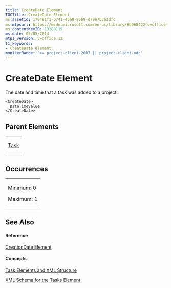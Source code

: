 ```yaml
---
title: CreateDate Element
TOCTitle: CreateDate Element
ms:assetid: 170481f1-6741-45a8-95b9-d79e7b3a1dfc
ms:mtpsurl: https://msdn.microsoft.com/en-us/library/Bb968422(v=office.12)
ms:contentKeyID: 13188115
ms.date: 05/05/2014
mtps_version: v=office.12
f1_keywords:
- CreateDate element
monikerRange: '>= project-client-2007 || project-client-odc'
---
```


# CreateDate Element




The date and time that a task was added to a project.

    <CreateDate>
      DateTimeValue
    </CreateDate>

## Parent Elements

<table>
<colgroup>
<col style="width: 100%" />
</colgroup>
<tbody>
<tr class="odd">
<td><p><a href="bb968487(v=office.12).md">Task</a></p></td>
</tr>
</tbody>
</table>

## Occurrences

<table>
<colgroup>
<col style="width: 100%" />
</colgroup>
<tbody>
<tr class="odd">
<td><p>Minimum: 0</p>
<p>Maximum: 1</p></td>
</tr>
</tbody>
</table>

## See Also

#### Reference

[CreationDate Element](bb968396\(v=office.12\).md)

#### Concepts

[Task Elements and XML Structure](bb968475\(v=office.12\).md)

[XML Schema for the Tasks Element](bb968415\(v=office.12\).md)

